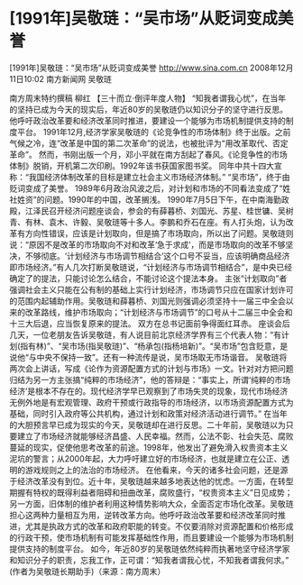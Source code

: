 # [1991年]吴敬琏：“吴市场”从贬词变成美誉

[1991年]吴敬琏：“吴市场”从贬词变成美誉
http://www.sina.com.cn  2008年12月11日10:02   南方新闻网
吴敬琏

南方周末特约撰稿 柳红
    【三十而立·倒评年度人物】
     “知我者谓我心忧”，在当年的坚持已成为今天的现实后，年近80岁的吴敬琏仍以知识分子的坚守进行反思。他呼吁政治改革要和经济改革同时推进，要建设一个能够为市场机制提供支持的制度平台。
1991年12月,经济学家吴敬琏的《论竞争性的市场体制》终于出版。之前气候之冷，连“改革是中国的第二次革命”的说法，也被批评为“用改革取代、否定革命”。
然而，书刚出版一个月，邓小平就在南方刮起了春风。《论竞争性的市场体制》脱销，开机第二次印刷。1992年该书获国家图书奖。
同年中共十四大宣称：“我国经济体制改革的目标是建立社会主义市场经济体制。”
“吴市场”，终于由贬词变成了美誉。
1989年6月政治风波之后，对计划和市场的不同看法变成了“姓社姓资”的问题。1990年的中国，改革搁浅。
1990年7月5日下午，在中南海勤政殿，江泽民召开经济问题座谈会，参会的有薛暮桥、刘国光、苏星、桂世镛、吴树青、有林、袁木、许毅、吴敬琏等十多人。李鹏和乔石在座。有人打头炮，认为改革有方向性错误，应该是计划取向，但是搞了市场取向，所以出了问题。吴敬琏则说：“原因不是改革的市场取向不对和改革‘急于求成’，而是市场取向的改革不够坚决，不够彻底。‘计划经济与市场调节相结合’这个口号不妥当，应该明确商品经济即市场经济。”有人几次打断吴敬琏说，“计划经济与市场调节相结合”，是中央已经确定了的提法，只能讨论怎么结合，不能讨论这个提法本身。
主张“计划取向”者强调社会主义只能在公有制的基础上实行计划经济，市场调节只应在国家计划许可的范围内起辅助作用。吴敬琏和薛暮桥、刘国光则强调必须坚持十一届三中全会以来的改革路线，维护市场取向；“计划经济与市场调节”的口号从十二届三中全会和十三大后退，应当恢复原来的提法。
双方在总书记面前争得面红耳赤。
座谈会后几天，一位老朋友告诉吴敬琏，有人说目前北京经济学界有三个代表人物：“有计划(指有林)”、“吴市场(指吴敬琏)”、“杨承包(指杨培新)”。“吴市场”包含贬意，是说他“与中央不保持一致”。还有一种流传是说，吴市场取无市场谐音。
吴敬琏将两次会上讲话，写成《论作为资源配置方式的计划与市场》一文。针对对方把问题归结为另一方主张搞“纯粹的市场经济”，他的答辩是：“事实上，所谓‘纯粹的市场经济’是根本不存在的。现代经济学早已观察到了市场失灵的现象，现代市场经济无例外地是有宏观管理、政府干预或行政指导的市场经济，以市场资源配置方式为基础，同时引入政府等公共机构，通过计划和政策对经济活动进行调节。”
在当年的大胆预言早已成为现实的今天，吴敬琏却在进行反思。二十年前，吴敬琏以为只要建立了市场经济就能够经济昌盛、人民幸福。然而，公法不彰、社会失范、腐败蔓延的现实，促使他思考改革的前途。1998年，他发出了避免滑入权贵资本主义泥坑的警言；从2000年起，大力呼吁建立好的市场经济，也就是建立在公正、透明的游戏规则之上的法治的市场经济。
在他看来，今天的诸多社会问题，还是源于经济改革没有到位。近十年，吴敬琏越来越多地表达他的忧虑。一方面，在转型期握有特权的既得利益者阻碍和扭曲改革，腐败盛行，“权贵资本主义”日见成势；另一方面，旧体制的维护者利用这种情势影响大众，全面否定市场化改革。吴敬琏担心这两种力量相互为用，逆转改革方向。他呼吁政治改革要和经济改革同时推进，尤其是执政方式的改革和政府职能的转变。不仅要消除对资源配置和价格形成的行政干预，使市场机制有可能发挥基础性作用，而且要建设一个能够为市场机制提供支持的制度平台。
如今，年近80岁的吴敬琏依然纯粹而执著地坚守经济学家和知识分子的职责，忘我工作，正可谓：“知我者谓我心忧，不知我者谓我何求。”
(作者为吴敬琏长期助手)（来源：南方周末）

